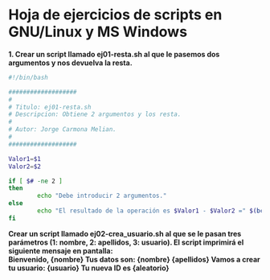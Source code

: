 # Hoja de ejercicios de scripts en GNU/Linux y MS Windows

<b>1. Crear un script llamado ej01-resta.sh al que le pasemos dos argumentos y nos devuelva la resta.</b>

```bash
#!/bin/bash

###################
#
# Titulo: ej01-resta.sh
# Descripcion: Obtiene 2 argumentos y los resta.
#
# Autor: Jorge Carmona Melian.
#
###################

Valor1=$1
Valor2=$2

if [ $# -ne 2 ]
then
        echo "Debe introducir 2 argumentos."
else
        echo "El resultado de la operación es $Valor1 - $Valor2 =" $(bc <<< "$Valor1-$Valor2").
fi
```

<b>Crear un script llamado ej02-crea_usuario.sh al que se le pasan tres parámetros (1: nombre, 2: apellidos, 3: usuario). El script imprimirá el siguiente mensaje en pantalla:<br>
Bienvenido, {nombre}
Tus datos son: {nombre} {apellidos}
Vamos a crear tu usuario: {usuario}
Tu nueva ID es {aleatorio}
</b>